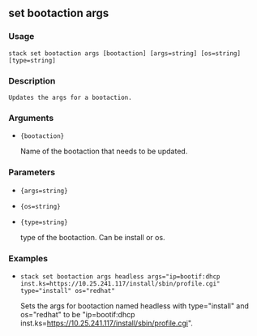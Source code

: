 ## set bootaction args

### Usage

`stack set bootaction args [bootaction] [args=string] [os=string] [type=string]`

### Description


	Updates the args for a bootaction.
        

### Arguments

* `{bootaction}`

   Name of the bootaction that needs to be updated.


### Parameters
* `{args=string}`
* `{os=string}`
* `{type=string}`

   type of the bootaction. Can be install or os.

### Examples

* `stack set bootaction args headless args="ip=bootif:dhcp inst.ks=https://10.25.241.117/install/sbin/profile.cgi" type="install" os="redhat"`

   Sets the args for bootaction named headless with type="install" and os="redhat"
        to be "ip=bootif:dhcp inst.ks=https://10.25.241.117/install/sbin/profile.cgi".



